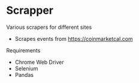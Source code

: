 # Scrapper
Various scrapers for different sites

- Scrapes events from https://coinmarketcal.com

Requirements
- Chrome Web Driver
- Selenium
- Pandas
